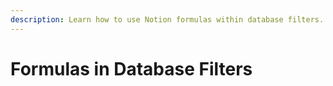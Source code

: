 ```yaml
---
description: Learn how to use Notion formulas within database filters.
---
```


# Formulas in Database Filters

